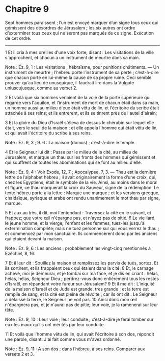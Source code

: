 # Chapitre 9

Sept hommes paraissent ; l’un est envoyé marquer d’un signe tous ceux qui gémissent des désordres de Jérusalem ; les six autres ont ordre d’exterminer tous ceux qui ne seront pas marqués de ce signe.
Exécution de cet ordre.

***

1 Et il cria à mes oreilles d'une voix forte, disant : Les visitations de la ville s'approchent, et chacun a un instrument de meurtre dans sa main.

<span class="bible-note">Note : </span> Éz. 9, 1 : Les visitations ; hébraïsme, pour punitions châtiments. ― Un instrument de meurtre ; l’hébreu porte l’instrument de sa perte ; c’est-à-dire que chacun porte en lui-même la cause de sa propre ruine. Ceci semble prouver qu’au lieu de unusquique, il faudrait lire dans la Vulgate uniuscujusque, comme au verset 2.

2 Et voilà que six hommes venaient de la voie de la porte supérieure qui regarde vers l'aquilon, et l'instrument de mort de chacun était dans sa main, un homme aussi au milieu d'eux était vêtu de lin, et l'écritoire du scribe était attachée à ses reins; et ils entrèrent, et ils se tinrent près de l'autel d'airain;


3 Et la gloire du Dieu d'Israël s'éleva de dessus le chérubin sur lequel elle était, vers le seuil de la maison ; et elle appela l'homme qui était vêtu de lin, et qui avait l'écritoire du scribe à ses reins.

<span class="bible-note">Note : </span> Éz. 9, 3 ; 9. 6 : La maison (domus) ; c’est-à-dire le temple.


4 Et le Seigneur lui dit : Passe par le milieu de la cité, au milieu de Jérusalem, et marque un thau sur les fronts des hommes qui gémissent et qui souffrent de toutes les abominations qui se font au milieu d'elle.

<span class="bible-note">Note : </span> Éz. 9, 4 : Voir Exode, 12, 7 ; Apocalypse, 7, 3. ― Thau est la dernière lettre de l’alphabet hébreu ; il avait originairement la forme d’une croix, qui, chez les Egyptiens, était le symbole de la vie. Ainsi, au moins dans le moral et figuré, ce thau marquerait la croix du Sauveur, signe de la rédemption. Le texte hébreu porte à la lettre : Marque une marque ; et les versions grecque, chaldaïque, syriaque et arabe ont rendu unanimement le mot thau par signe, marque.


5 Et aux au très, il dit, moi l'entendant : Traversez la cité en le suivant, et frappez; que votre œil n'épargne pas, et n'ayez pas de pitié. 6 Le vieillard, le jeune homme, et la vierge, l'enfant et les femmes, tuez-les jusqu'à extermination complète; mais ne tuez personne sur qui vous verrez le thau ; et commencez par mon sanctuaire. Ils commencèrent donc par les anciens qui étaient devant la maison.

<span class="bible-note">Note : </span> Éz. 9, 6 : Les anciens ; probablement les vingt-cinq mentionnés à Ezéchiel, 8, 16.

7 Et il leur dit : Souillez la maison et remplissez les parvis de tués, sortez. Et ils sortirent, et ils frappaient ceux qui étaient dans la cité. 8 Et, le carnage achevé, moi je demeurai, et je tombai sur ma face, et je dis en criant : hélas, hélas, hélas, Seigneur Dieu ; perdrez-vous donc entièrement tous les restes d'Israël, en répandant votre fureur sur Jérusalem? 9 Et il me dit : L'iniquité de la maison d'Israël et de Juda est grande, très grande ; et la terre est remplie de sang, et la cité est pleine de révolte ; car ils ont dit : Le Seigneur a délaissé la terre, le Seigneur ne voit pas. 10 Ainsi donc mon œil n'épargnera pas, et je n'aurai pas de pitié; leur voie, je la ramènerai sur leur tête.

<span class="bible-note">Note : </span> Éz. 9, 10 : Leur voie ; leur conduite ; c’est-à-dire je ferai tomber sur eux les maux qu’ils ont mérités par leur conduite.


11 Et voilà que l'homme vêtu de lin, qui avait l'écritoire à son dos, répondit une parole, disant: J'ai fait comme vous m'avez ordonné.

<span class="bible-note">Note : </span> Éz. 9, 11 : A son dos ; dans l’hébreu, à ses reins. Comparer aux versets 2 et 3.

